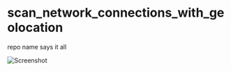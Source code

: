 # scan_network_connections_with_geolocation

repo name says it all


![Screenshot](https://github.com/fightTone/scan_network_connections_with_geolocation/main/Figure_1.png)
